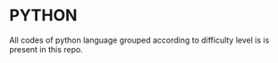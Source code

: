 # PYTHON
All codes of python language grouped according to difficulty level is is present in this repo.  
